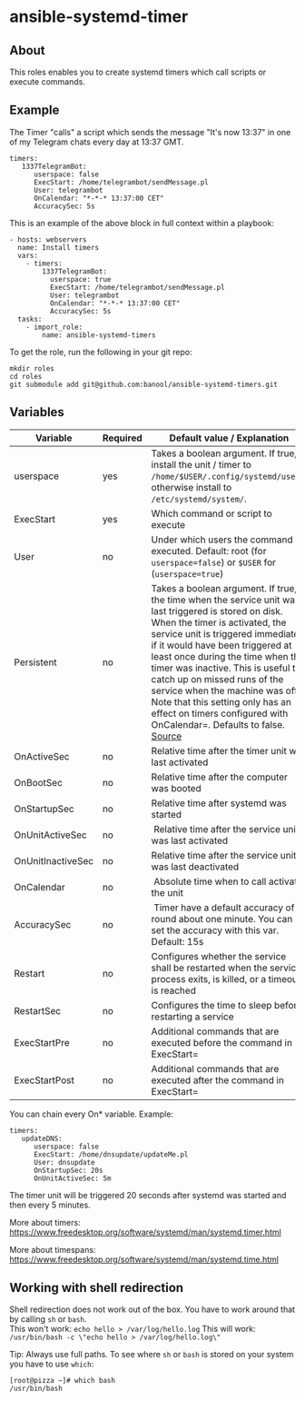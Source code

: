 # ansible-systemd-timer

## About
This roles enables you to create systemd timers which call scripts or execute commands.

## Example

The Timer "calls" a script which sends the message "It's now 13:37" in one of my Telegram chats every day at 13:37 GMT.

```
timers:
   1337TelegramBot:
      userspace: false
      ExecStart: /home/telegrambot/sendMessage.pl
      User: telegrambot
      OnCalendar: "*-*-* 13:37:00 CET"
      AccuracySec: 5s
```

This is an example of the above block in full context within a playbook:

```
- hosts: webservers
  name: Install timers
  vars:
    - timers:
        1337TelegramBot:
          userspace: true
          ExecStart: /home/telegrambot/sendMessage.pl
          User: telegrambot
          OnCalendar: "*-*-* 13:37:00 CET"
          AccuracySec: 5s
  tasks:
    - import_role:
        name: ansible-systemd-timers
```

To get the role, run the following in your git repo:
```
mkdir roles
cd roles
git submodule add git@github.com:banool/ansible-systemd-timers.git
```

## Variables

| Variable | Required |  Default value / Explanation |
|----------|----------|------------------------------|
| userspace | yes | Takes a boolean argument. If true, install the unit / timer to `/home/$USER/.config/systemd/user/`, otherwise install to `/etc/systemd/system/`. |
| ExecStart | yes | Which command or script to execute |
| User | no | Under which users the command is executed. Default: root (for `userspace=false`) or `$USER` for (`userspace=true`) |
| Persistent | no | Takes a boolean argument. If true, the time when the service unit was last triggered is stored on disk. When the timer is activated, the service unit is triggered immediately if it would have been triggered at least once during the time when the timer was inactive. This is useful to catch up on missed runs of the service when the machine was off. Note that this setting only has an effect on timers configured with OnCalendar=. Defaults to false. [Source](https://www.freedesktop.org/software/systemd/man/systemd.timer.html) |
| OnActiveSec | no | Relative time after the timer unit was last activated |
| OnBootSec | no | Relative time after the computer was booted |
| OnStartupSec | no | Relative time after systemd was started |
| OnUnitActiveSec | no | Relative time after the service unit was last activated |
| OnUnitInactiveSec | no | Relative time after the service unit was last deactivated |
| OnCalendar | no | Absolute time when to call activate the unit |
| AccuracySec | no | Timer have a default accuracy of round about one minute. You can set the accuracy with this var. Default: 15s |
| Restart | no | Configures whether the service shall be restarted when the service process exits, is killed, or a timeout is reached |
| RestartSec | no | Configures the time to sleep before restarting a service |
| ExecStartPre | no | Additional commands that are executed before the command in ExecStart= |
| ExecStartPost | no | Additional commands that are executed after the command in ExecStart= |

You can chain every On* variable. Example:

```
timers:
   updateDNS:
      userspace: false
      ExecStart: /home/dnsupdate/updateMe.pl
      User: dnsupdate
      OnStartupSec: 20s
      OnUnitActiveSec: 5m
```

The timer unit will be triggered 20 seconds after systemd was started and then every 5 minutes.

More about timers: https://www.freedesktop.org/software/systemd/man/systemd.timer.html

More about timespans: https://www.freedesktop.org/software/systemd/man/systemd.time.html

## Working with shell redirection

Shell redirection does not work out of the box. You have to work around that by calling `sh` or `bash`.   
This won't work: `echo hello > /var/log/hello.log`
This will work: `/usr/bin/bash -c \"echo hello > /var/log/hello.log\"`

Tip: Always use full paths. To see where `sh` or `bash` is stored on your system you have to use `which`:

```
[root@pizza ~]# which bash
/usr/bin/bash
```
